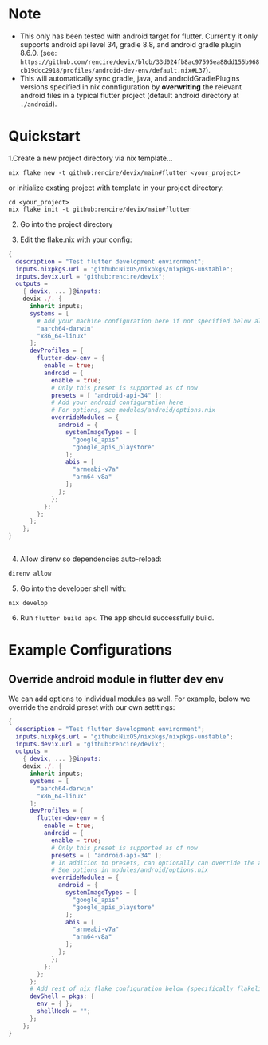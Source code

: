 # Note
- This only has been tested with android target for flutter.  Currently it only supports android api level 34, gradle 8.8, and android gradle plugin 8.6.0. (see: `https://github.com/rencire/devix/blob/33d024fb8ac97595ea88dd155b968cb19dcc2918/profiles/android-dev-env/default.nix#L37`).
- This will automatically sync gradle, java, and androidGradlePlugins versions specified in nix connfiguration by **overwriting** the relevant android files in a typical flutter project (default android directory at `./android`).


# Quickstart

1.Create a new project directory via nix template...

```
nix flake new -t github:rencire/devix/main#flutter <your_project>

```

or initialize exsting project with template in your project directory:

```
cd <your_project>
nix flake init -t github:rencire/devix/main#flutter
```

2. Go into the project directory

3. Edit the flake.nix with your config:

```nix
{
  description = "Test flutter development environment";
  inputs.nixpkgs.url = "github:NixOS/nixpkgs/nixpkgs-unstable";
  inputs.devix.url = "github:rencire/devix";
  outputs =
    { devix, ... }@inputs:
    devix ./. {
      inherit inputs;
      systems = [
        # Add your machine configuration here if not specified below already
        "aarch64-darwin"
        "x86_64-linux"
      ];
      devProfiles = {
        flutter-dev-env = {
          enable = true;
          android = {
            enable = true;
            # Only this preset is supported as of now
            presets = [ "android-api-34" ];
            # Add your android configuration here
            # For options, see modules/android/options.nix
            overrideModules = {
              android = {
                systemImageTypes = [
                  "google_apis"
                  "google_apis_playstore"
                ];
                abis = [
                  "armeabi-v7a"
                  "arm64-v8a"
                ];
              };
            };
          };
        };
      };
    };
}
 
```


4. Allow direnv so dependencies auto-reload:
```
direnv allow  
```

5. Go into the developer shell with:
```
nix develop
```

6. Run `flutter build apk`. The app should successfully build.




# Example Configurations

## Override android module in flutter dev env
We can add options to individual modules as well. For example, below we override
the android preset with our own setttings:

```nix
{
  description = "Test flutter development environment";
  inputs.nixpkgs.url = "github:NixOS/nixpkgs/nixpkgs-unstable";
  inputs.devix.url = "github:rencire/devix";
  outputs =
    { devix, ... }@inputs:
    devix ./. {
      inherit inputs;
      systems = [
        "aarch64-darwin"
        "x86_64-linux"
      ];
      devProfiles = {
        flutter-dev-env = {
          enable = true;
          android = {
            enable = true;
            # Only this preset is supported as of now
            presets = [ "android-api-34" ];
            # In addition to presets, can optionally can override the android, gradle, and java modules
            # See options in modules/android/options.nix
            overrideModules = {
              android = {
                systemImageTypes = [
                  "google_apis"
                  "google_apis_playstore"
                ];
                abis = [
                  "armeabi-v7a"
                  "arm64-v8a"
                ];
              };
            };
          };
        };
      };
      # Add rest of nix flake configuration below (specifically flakelight)
      devShell = pkgs: {
        env = { };
        shellHook = "";
      };
    };
}

```
